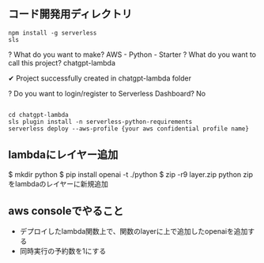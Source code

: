 ## コード開発用ディレクトリ

```
npm install -g serverless
sls
```
? What do you want to make? AWS - Python - Starter
? What do you want to call this project? chatgpt-lambda

✔ Project successfully created in chatgpt-lambda folder

? Do you want to login/register to Serverless Dashboard? No
```

cd chatgpt-lambda
sls plugin install -n serverless-python-requirements
serverless deploy --aws-profile {your aws confidential profile name}
```


## lambdaにレイヤー追加

$ mkdir python
$ pip install openai -t ./python
$ zip -r9 layer.zip python
zipをlambdaのレイヤーに新規追加


## aws consoleでやること

* デプロイしたlambda関数上で、関数のlayerに上で追加したopenaiを追加する
* 同時実行の予約数を1にする
